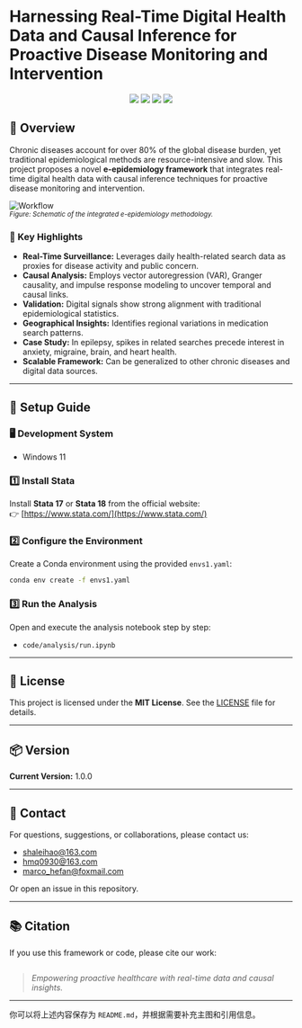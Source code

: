 
# Harnessing Real-Time Digital Health Data and Causal Inference for Proactive Disease Monitoring and Intervention




<p align="center">
  <img src="https://img.shields.io/badge/Stata-17%2F18-lightgrey?logo=stata" />
  <img src="https://img.shields.io/badge/Python-3.8+-blue?logo=python" />
  <img src="https://img.shields.io/badge/License-MIT-green?logo=github" />
  <img src="https://img.shields.io/badge/Version-1.0.0-orange" />
</p>



## 📝 Overview

Chronic diseases account for over 80% of the global disease burden, yet traditional epidemiological methods are resource-intensive and slow. This project proposes a novel **e-epidemiology framework** that integrates real-time digital health data with causal inference techniques for proactive disease monitoring and intervention.

![Workflow](figure4.png)  
*<sub>Figure: Schematic of the integrated e-epidemiology methodology.</sub>*

### 🌟 Key Highlights

- **Real-Time Surveillance:** Leverages daily health-related search data as proxies for disease activity and public concern.
- **Causal Analysis:** Employs vector autoregression (VAR), Granger causality, and impulse response modeling to uncover temporal and causal links.
- **Validation:** Digital signals show strong alignment with traditional epidemiological statistics.
- **Geographical Insights:** Identifies regional variations in medication search patterns.
- **Case Study:** In epilepsy, spikes in related searches precede interest in anxiety, migraine, brain, and heart health.
- **Scalable Framework:** Can be generalized to other chronic diseases and digital data sources.

---

## 🚀 Setup Guide

### 🖥️ Development System

- Windows 11

### 1️⃣ Install Stata

Install **Stata 17** or **Stata 18** from the official website:  
👉 [https://www.stata.com/](https://www.stata.com/)

### 2️⃣ Configure the Environment

Create a Conda environment using the provided `envs1.yaml`:
```bash
conda env create -f envs1.yaml
```

### 3️⃣ Run the Analysis

Open and execute the analysis notebook step by step:
- `code/analysis/run.ipynb`

---

## 📄 License

This project is licensed under the **MIT License**. See the [LICENSE](LICENSE) file for details.

---

## 📦 Version

**Current Version:** 1.0.0

---

## 📧 Contact

For questions, suggestions, or collaborations, please contact us:

- shaleihao@163.com
- hmq0930@163.com
- marco_hefan@foxmail.com

Or open an issue in this repository.

---

## 📚 Citation

If you use this framework or code, please cite our work:

```

```


> *Empowering proactive healthcare with real-time data and causal insights.*

---

你可以将上述内容保存为 `README.md`，并根据需要补充主图和引用信息。
